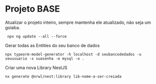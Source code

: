 # Projeto BASE

Atualizar o projeto inteiro, sempre mantenha ele atualizado, não seja um goiaba.

```shell
 npx ng update --all --force
```

Gerar todas as Entities do seu banco de dados

```shell
npx typeorm-model-generator -h localhost -d seubancodedados -u seuusuario -x suasenha -e mysql -o .
```

Criar uma nova Library NestJS

```shell
nx generate @nrwl/nest:library lib-nome-a-ser-creiada
```
